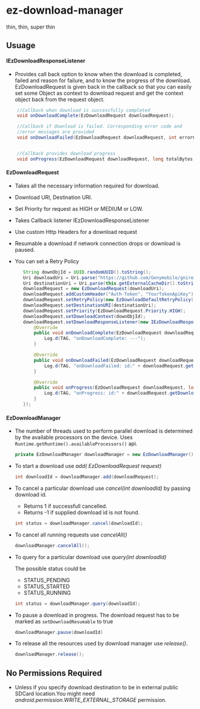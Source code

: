 # ez-download-manager
thin, thin, super thin


## Usuage
#### **IEzDownloadResponseListener**
  * Provides call back option to know when the download is completed, failed and reason for failure, and to know the progress of the download. EzDownloadRequest is given back in the callback so that you can easily set some Object as context to download request and get the context object back from the request object.
``` java
    //Callback when download is successfully completed
    void onDownloadComplete(EzDownloadRequest downloadRequest);

    //Callback if download is failed. Corresponding error code and
    //error messages are provided
    void onDownloadFailed(EzDownloadRequest downloadRequest, int errorCode, String errorMessage);


    //Callback provides download progress
    void onProgress(EzDownloadRequest downloadRequest, long totalBytes, long downloadedBytes, int progress);

```

#### **EzDownloadRequest**
  * Takes all the necessary information required for download.
  * Download URI, Destination URI.
  * Set Priority for request as HIGH or MEDIUM or LOW.
  * Takes Callback listener IEzDownloadResponseListener
  * Use custom Http Headers for a download request
  * Resumable a download if network connection drops or download is paused.
  * You can set a Retry Policy

     ``` java
        String downObjId = UUID.randomUUID().toString();
        Uri downloadUri = Uri.parse("https://github.com/Genymobile/gnirehtet/releases/download/v2.1/gnirehtet-rust-linux64-v2.1.zip");
        Uri destinationUri = Uri.parse(this.getExternalCacheDir().toString() + "/test.zip");
        downloadRequest = new EzDownloadRequest(downloadUri);
        downloadRequest.addCustomHeader("Auth-Token", "YourTokenApiKey");
        downloadRequest.setRetryPolicy(new EzDownloadDefaultRetryPolicy());
        downloadRequest.setDestinationURI(destinationUri);
        downloadRequest.setPriority(EzDownloadRequest.Priority.HIGH);
        downloadRequest.setDownloadContext(downObjId);
        downloadRequest.setDownloadResponseListener(new IEzDownloadResponseListener() {
            @Override
            public void onDownloadComplete(EzDownloadRequest downloadRequest) {
                Log.d(TAG, "onDownloadComplete: ---");
            }

            @Override
            public void onDownloadFailed(EzDownloadRequest downloadRequest, int errorCode, String errorMessage) {
                Log.d(TAG, "onDownloadFailed: id:" + downloadRequest.getDownloadId());
            }

            @Override
            public void onProgress(EzDownloadRequest downloadRequest, long totalBytes, long downloadedBytes, int progress) {
                Log.d(TAG, "onProgress: id:" + downloadRequest.getDownloadId() + " progress:" + progress);
            }
        });


     ```

#### **EzDownloadManager**
  * The number of threads used to perform parallel download is determined by the available processors on the device. Uses `Runtime.getRuntime().availableProcessors()` api.
  
  	``` java
    private EzDownloadManager downloadManager = new EzDownloadManager();
    ```

  * To start a download use *add( EzDownloadRequest request)*
   	```java
   	int downloadId = downloadManager.add(downloadRequest);
   	```

  * To cancel a particular download use *cancel(int downloadId)* by passing download id.
  	- Returns 1 if successfull cancelled.
  	- Returns -1 if supplied download id is not found.

  	```java
  	int status = downloadManager.cancel(downloadId);
  	```

  * To cancel all running requests use *cancelAll()*
  	```java
  	downloadManager.cancelAll();
  	```

  * To query for a particular download use *query(int downloadId)*

    The possible status could be
  	- STATUS_PENDING
  	- STATUS_STARTED
  	- STATUS_RUNNING

  	```java
  	int status = downloadManager.query(downloadId);
  	```
  * To pause a download in progress. The download request has to be marked as `setDownloadResumable` to true
    ``` java
    downloadManager.pause(downloadId)
    ```
  * To release all the resources used by download manager use *release()*.

  	```java
  	downloadManager.release();
  	```


## No Permissions Required
  * Unless if you specify download destination to be in external public SDCard location.You might need *android.permission.WRITE_EXTERNAL_STORAGE* permission.
